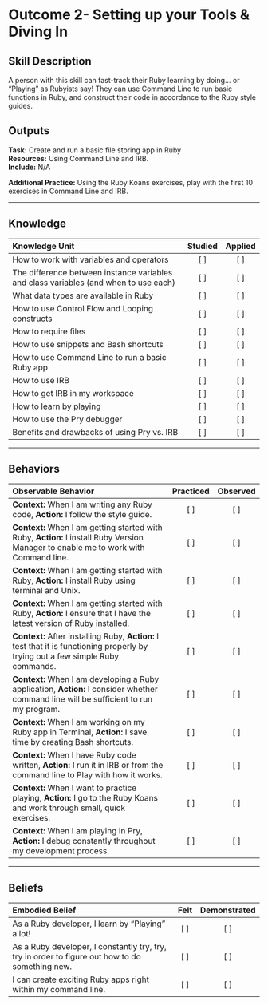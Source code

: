 # Outcome 2- Setting up your Tools & Diving In

Skill Description
----------
A person with this skill can fast-track their Ruby learning by doing… or “Playing” as Rubyists say! They can use Command Line to run basic functions in Ruby, and construct their code in accordance to the Ruby style guides. 

Outputs
----------
**Task:** Create and run a basic file storing app in Ruby <br/>
**Resources:** Using Command Line and IRB. <br/>
**Include:** N/A <br/>

**Additional Practice:** Using the Ruby Koans exercises, play with the first 10 exercises in Command Line and IRB.


----------
## **Knowledge**


| Knowledge Unit   |      Studied      | Applied |
|:-------------|:------------------:|:--------:|
| How to work with variables and operators | [ ] | [ ]  |
| The difference between instance variables and class variables (and when to use each) | [ ] | [ ]  |
| What data types are available in Ruby | [ ] | [ ]  |
| How to use Control Flow and Looping constructs | [ ] | [ ]  |
| How to require files | [ ] | [ ]  |
| How to use snippets and Bash shortcuts | [ ] | [ ]  |
| How to use Command Line to run a basic Ruby app | [ ] | [ ]  |
| How to use IRB | [ ] | [ ]  |
| How to get IRB in my workspace | [ ] | [ ]  |
| How to learn by playing | [ ] | [ ]  |
| How to use the Pry debugger | [ ] | [ ]  |
| Benefits and drawbacks of using Pry vs. IRB | [ ] | [ ]  |

----------


## **Behaviors**

| Observable Behavior   |      Practiced      | Observed |
|:-------------|:------------------:|:--------:|
| **Context:** When I am writing any Ruby code, **Action:** I follow the style guide. | [ ] | [ ]  |
| **Context:** When I am getting started with Ruby, **Action:** I install Ruby Version Manager to enable me to work with Command line. | [ ] | [ ]  |
| **Context:** When I am getting started with Ruby, **Action:** I install Ruby using terminal and Unix. | [ ] | [ ]  |
| **Context:** When I am getting started with Ruby, **Action:** I ensure that I have the latest version of Ruby installed. | [ ] | [ ]  |
| **Context:** After installing Ruby, **Action:** I test that it is functioning properly by trying out a few simple Ruby commands. | [ ] | [ ]  |
| **Context:** When I am developing a Ruby application, **Action:** I consider whether command line will be sufficient to run my program. | [ ] | [ ]  |
| **Context:** When I am working on my Ruby app in Terminal, **Action:** I save time by creating Bash shortcuts. | [ ] | [ ]  |
| **Context:** When I have Ruby code written, **Action:** I run it in IRB or from the command line to Play with how it works. | [ ] | [ ]  |
| **Context:** When I want to practice playing, **Action:** I go to the Ruby Koans and work through small, quick exercises. | [ ] | [ ]  |
| **Context:** When I am playing in Pry, **Action:** I debug constantly throughout my development process. | [ ] | [ ]  |


----------


## **Beliefs**


| Embodied Belief   |      Felt      | Demonstrated |
|:-------------|:------------------:|:--------:|
| As a Ruby developer, I learn by “Playing” a lot! | [ ] | [ ]  |
| As a Ruby developer, I constantly try, try, try in order to figure out how to do something new. | [ ] | [ ]  |
| I can create exciting Ruby apps right within my command line. | [ ] | [ ]  |
